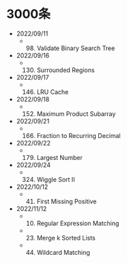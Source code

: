 
# 3000条
* 2022/09/11
    * 98. Validate Binary Search Tree
* 2022/09/16
    * 130. Surrounded Regions
* 2022/09/17
    * 146. LRU Cache
* 2022/09/18
    * 152. Maximum Product Subarray
* 2022/09/21
    * 166. Fraction to Recurring Decimal
* 2022/09/22
    * 179. Largest Number
* 2022/09/24
    * 324. Wiggle Sort II
* 2022/10/12
    * 41. First Missing Positive
* 2022/11/12
    * 10. Regular Expression Matching
    * 23. Merge k Sorted Lists
    * 44. Wildcard Matching